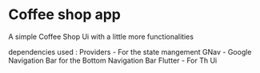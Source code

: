 # Coffee shop app

A simple Coffee Shop Ui with a little more functionalities

dependencies used :
Providers - For the state mangement
GNav - Google Navigation Bar for the Bottom Navigation Bar
Flutter - For Th Ui
